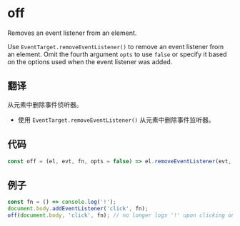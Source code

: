 # off

Removes an event listener from an element.

Use `EventTarget.removeEventListener()` to remove an event listener from an element. 
Omit the fourth argument `opts` to use `false` or specify it based on the options used when the event listener was added.

## 翻译

从元素中删除事件侦听器。

- 使用 `EventTarget.removeEventListener()` 从元素中删除事件监听器。

## 代码

```js
const off = (el, evt, fn, opts = false) => el.removeEventListener(evt, fn, opts);
```

## 例子

```js
const fn = () => console.log('!');
document.body.addEventListener('click', fn);
off(document.body, 'click', fn); // no longer logs '!' upon clicking on the page
```
